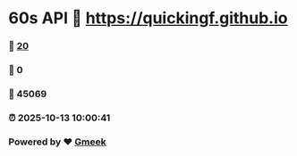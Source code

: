 # 60s API :link: https://quickingf.github.io 
### :page_facing_up: [20](https://quickingf.github.io/tag.html) 
### :speech_balloon: 0 
### :hibiscus: 45069 
### :alarm_clock: 2025-10-13 10:00:41 
### Powered by :heart: [Gmeek](https://github.com/Meekdai/Gmeek)
